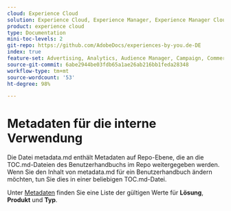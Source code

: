 ```yaml
---
cloud: Experience Cloud
solution: Experience Cloud, Experience Manager, Experience Manager Cloud Manager, Marketo Engage, Campaign
product: experience cloud
type: Documentation
mini-toc-levels: 2
git-repo: https://github.com/AdobeDocs/experiences-by-you.de-DE
index: true
feature-set: Advertising, Analytics, Audience Manager, Campaign, Commerce, Customer Journey Analytics, Experience Cloud Services, Experience Manager, Experience Manager Assets, Experience Manager Cloud Manager, Experience Manager Forms, Experience Manager Guides, Experience Manager Screens, Experience Manager Sites, Experience Platform, Journey Optimizer, Journey Orchestration, Marketo Engage, Workfront
source-git-commit: 6abe2944be03fdb65a1ae26ab216bb1feda28348
workflow-type: tm+mt
source-wordcount: '53'
ht-degree: 98%

---
```



# Metadaten für die interne Verwendung

Die Datei metadata.md enthält Metadaten auf Repo-Ebene, die an die TOC.md-Dateien des Benutzerhandbuchs im Repo weitergegeben werden. Wenn Sie den Inhalt von metadata.md für ein Benutzerhandbuch ändern möchten, tun Sie dies in einer beliebigen TOC.md-Datei.

Unter [Metadaten](https://experienceleague.adobe.com/docs/authoring-guide-exl/using/editing/user-guide-setup/metadata.html?lang=de) finden Sie eine Liste der gültigen Werte für **Lösung**, **Produkt** und **Typ**.
